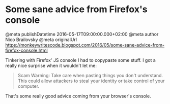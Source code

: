 # Some sane advice from Firefox's console

@meta publishDatetime 2016-05-17T09:00:00.000+02:00
@meta author Nico Brailovsky
@meta originalUrl https://monkeywritescode.blogspot.com/2016/05/some-sane-advice-from-firefox-console.html

Tinkering with Firefox' JS console I had to copypaste some stuff. I got a really nice surprise when it wouldn't let me:

> Scam Warning: Take care when pasting things you don't understand. This could allow attackers to steal your identity or take control of your computer.

That's some really good advice coming from your browser's console.

